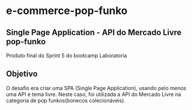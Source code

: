 # e-commerce-pop-funko
## Single Page Application - API do Mercado Livre pop-funko
Produto final do Sprint 5 do bootcamp Laboratoria
## Objetivo
O desafio era criar uma SPA (Single Page Application), usando pelo menos uma API e tema livre. Neste caso, foi utilizada a API do Mercado Livre na categoria de pop funkos(bonecos colecionáveis).
 <div>
 <img src =''> 
  </div>
